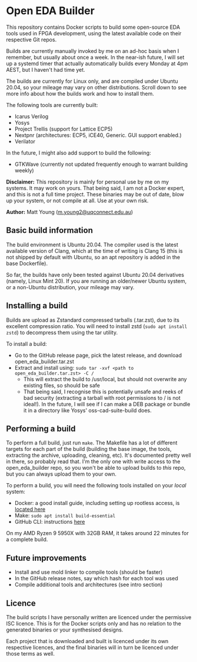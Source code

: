 # Open EDA Builder
This repository contains Docker scripts to build some open-source EDA tools used in FPGA development, using
the latest available code on their respective Git repos. 

Builds are currently manually invoked by me on an ad-hoc basis when I remember, but usually about once a week. In the
near-ish future, I will set up a systemd timer that actually automatically builds every Monday at 4pm AEST,
but I haven't had time yet.

The builds are currently for Linux only, and are compiled under Ubuntu 20.04, so your mileage may vary on
other distributions. Scroll down to see more info about how the builds work and how to install them.

The following tools are currently built:

- Icarus Verilog
- Yosys
- Project Trellis (support for Lattice ECP5)
- Nextpnr (architectures: ECP5, iCE40, Generic. GUI support enabled.)
- Verilator

In the future, I might also add support to build the following:

- GTKWave (currently not updated frequently enough to warrant building weekly)

**Disclaimer:** This repository is mainly for personal use by me on my systems. It may work on yours. That being said, 
I am not a Docker expert, and this is not a full time project. These binaries may be out of date, blow
up your system, or not compile at all. Use at your own risk.

**Author:** Matt Young (m.young2@uqconnect.edu.au)

## Basic build information
The build environment is Ubuntu 20.04. The compiler used is the latest available version of Clang, which at
the time of writing is Clang 15 (this is not shipped by default with Ubuntu, so an apt repository is added in the
base Dockerfile).

So far, the builds have only been tested against Ubuntu 20.04 derivatives (namely, Linux Mint 20). If you are
running an older/newer Ubuntu system, or a non-Ubuntu distribution, your mileage may vary.

## Installing a build
Builds are upload as Zstandard compressed tarballs (.tar.zst), due to its excellent compression ratio. 
You will need to install zstd (`sudo apt install zstd`) to decompress them using the tar utility.

To install a build:
- Go to the GitHub release page, pick the latest release, and download open_eda_builder.tar.zst
- Extract and install using: `sudo tar -xvf <path to open_eda_builder.tar.zst> -C /`
    - This will extract the build to /usr/local, but should not overwrite any existing files, so should be safe
    - That being said, I recognise this is potentially unsafe and reeks of bad security (extracting a tarball with
    root permissions to / is not ideal!). In the future, I will see if I can make a DEB package or bundle it in a
    directory like Yosys' oss-cad-suite-build does.

## Performing a build
To perform a full build, just run `make`. The Makefile has a lot of different targets for each part of the build 
(building the base image, the tools, extracting the archive, uploading, cleaning, etc). It's documented pretty
well in there, so probably read that. I'm the only one with write access to the open_eda_builder repo, so you
won't be able to upload builds to _this_ repo, but you can always upload them to your own.

To perform a build, you will need the following tools installed on your _local_ system:

- Docker: a good install guide, including setting up rootless access, is [located here](https://www.digitalocean.com/community/tutorials/how-to-install-and-use-docker-on-ubuntu-20-04)
- Make: `sudo apt install build-essential`
- GitHub CLI: instructions [here](https://github.com/cli/cli/blob/trunk/docs/install_linux.md)

On my AMD Ryzen 9 5950X with 32GB RAM, it takes around 22 minutes for a complete build.

## Future improvements
- Install and use mold linker to compile tools (should be faster)
- In the GitHub release notes, say which hash for each tool was used
- Compile additional tools and architectures (see intro section)

## Licence
The build scripts I have personally written are licenced under the permissive ISC licence. This is for the Docker
scripts only and has no relation to the generated binaries or your synthesised designs.

Each project that is downloaded and built is licenced under its own respective licences, and the final binaries
will in turn be licenced under those terms as well.
